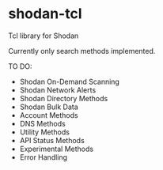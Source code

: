 # shodan-tcl
Tcl library for Shodan

Currently only search methods implemented.

TO DO:
- Shodan On-Demand Scanning
- Shodan Network Alerts
- Shodan Directory Methods
- Shodan Bulk Data
- Account Methods
- DNS Methods
- Utility Methods
- API Status Methods
- Experimental Methods
- Error Handling
